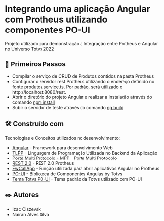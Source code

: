 # Integrando uma aplicação Angular com Protheus utilizando componentes PO-UI

Projeto utilizado para demonstração a Integração entre Protheus e Angular no Universo Totvs 2022

## 🚀 Primeiros Passos

* Compilar o serviço de CRUD de Produtos contidos na pasta Protheus
* Configurar o servidor rest Protheus utilizando o endereço definido no fonte produtos.service.ts. Por padrão, será utilizado o http://localhost:8080/rest. 
* Abrir o diretório do projeto Angular e realizar a instalação através do comando [npm install][df1]
* Subir o servidor de teste através do comando [ng build][df2]

## 🛠️ Construído com

Tecnologias e Conceitos utilizados no desenvolvimento: 

* [Angular](https://angular.io/) - Framework para desenvolvimento Web
* [TLPP](https://tdn.totvs.com/pages/viewpage.action?pageId=334340072/) - Linguagem de Programação Utilizada no Backend da Aplicação
* [Porta Multi Protocolo - MPP](https://tdn.totvs.com/display/tec/Application+Server+-+Porta+Multiprotocolo) - Porta Multi Protocolo
* [REST 2.0](https://tdn.totvs.com/pages/viewpage.action?pageId=185747842) - REST 2.0 Protheus
* [FwCallApp](https://tdn.totvs.com/display/framework/FwCallApp+-+Abrindo+aplicativos+Web+no+Protheus) - Função utilizada para abrir aplicativos Angular no Protheus
* [PO-UI](https://po-ui.io/) - Biblioteca de Componentes Angulas by Totvs
* [Tema Totvs PO-UI](https://github.com/totvs/po-theme-totvs) - Tema padrão da Totvs utilizado com PO-UI

## ✒️ Autores
* Izac Ciszevski
* Nairan Alves Silva


[df1]: <https://docs.npmjs.com/cli/v6/commands/npm-install>
[df2]: <https://angular.io/cli/build>
